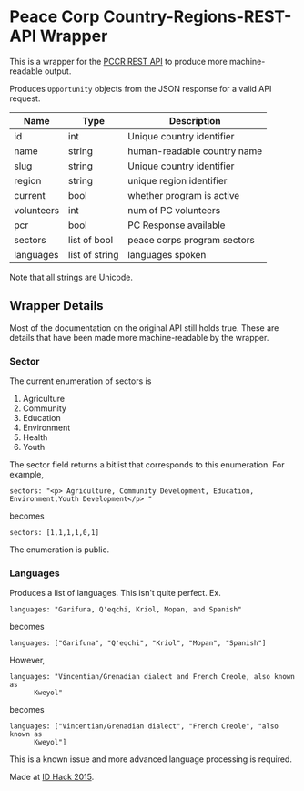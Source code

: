 
# Peace Corp Country-Regions-REST-API Wrapper

This is a wrapper for the [PCCR REST
API](https://github.com/PeaceCorps/Countries-Regions-REST-API) to produce more
machine-readable output.

Produces `Opportunity` objects from the JSON response for a valid API request.

| Name | Type   | Description |
------|---------|--------------|
| id   | int    | Unique country identifier |
| name | string | human-readable country name
| slug | string | Unique country identifier |
| region | string | unique region identifier |
| current | bool | whether program is active|
| volunteers | int | num of PC volunteers |
| pcr | bool | PC Response available |
| sectors | list of bool | peace corps program sectors |
| languages | list of string | languages spoken |

Note that all strings are Unicode.


## Wrapper Details
Most of the documentation on the original API still holds true. These are
details that have been made more machine-readable by the wrapper.
### Sector
The current enumeration of sectors is
  1. Agriculture
  2. Community
  3. Education
  4. Environment
  5. Health
  6. Youth 

The sector field returns a bitlist that corresponds to this enumeration.
For example, 
```
sectors: "<p> Agriculture, Community Development, Education, Environment,Youth Development</p> "
```
becomes
```
sectors: [1,1,1,1,0,1]
```

The enumeration is public.

### Languages
Produces a list of languages. This isn't quite perfect.
Ex. 
```
languages: "Garifuna, Q'eqchi, Kriol, Mopan, and Spanish"
```
becomes
```
languages: ["Garifuna", "Q'eqchi", "Kriol", "Mopan", "Spanish"]
```

However,
```
languages: "Vincentian/Grenadian dialect and French Creole, also known as 
      Kweyol"
```
becomes
```
languages: ["Vincentian/Grenadian dialect", "French Creole", "also known as
      Kweyol"]
```
This is a known issue and more advanced language processing is required.


Made at [ID Hack 2015](idhack.developersfordevelopment.org). 



